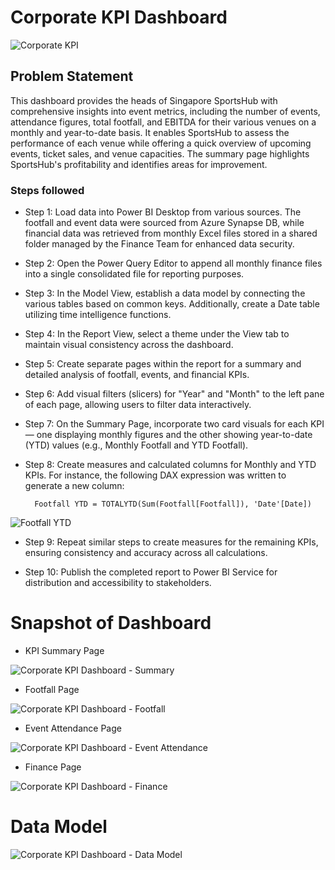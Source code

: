 # Corporate KPI Dashboard

![Corporate KPI](https://github.com/user-attachments/assets/13c9cd59-30d6-4b05-ac76-2a1de40f4638)


## Problem Statement

This dashboard provides the heads of Singapore SportsHub with comprehensive insights into event metrics, including the number of events, attendance figures, total footfall, and EBITDA for their various venues on a monthly and year-to-date basis. It enables SportsHub to assess the performance of each venue while offering a quick overview of upcoming events, ticket sales, and venue capacities. The summary page highlights SportsHub's profitability and identifies areas for improvement.


### Steps followed 

- Step 1: Load data into Power BI Desktop from various sources. The footfall and event data were sourced from Azure Synapse DB, while financial data was retrieved from monthly Excel files stored in a shared folder managed by the Finance Team for enhanced data security.

- Step 2: Open the Power Query Editor to append all monthly finance files into a single consolidated file for reporting purposes.

- Step 3: In the Model View, establish a data model by connecting the various tables based on common keys. Additionally, create a Date table utilizing time intelligence functions.

- Step 4: In the Report View, select a theme under the View tab to maintain visual consistency across the dashboard.

- Step 5: Create separate pages within the report for a summary and detailed analysis of footfall, events, and financial KPIs.

- Step 6: Add visual filters (slicers) for "Year" and "Month" to the left pane of each page, allowing users to filter data interactively.

- Step 7: On the Summary Page, incorporate two card visuals for each KPI — one displaying monthly figures and the other showing year-to-date (YTD) values (e.g., Monthly Footfall and YTD Footfall).

- Step 8: Create measures and calculated columns for Monthly and YTD KPIs. For instance, the following DAX expression was written to generate a new column:
       
        Footfall YTD = TOTALYTD(Sum(Footfall[Footfall]), 'Date'[Date])


![Footfall YTD](https://github.com/user-attachments/assets/4de6124e-3a2e-4f67-9b96-e8415db1826d)


 - Step 9: Repeat similar steps to create measures for the remaining KPIs, ensuring consistency and accuracy across all calculations.

 - Step 10: Publish the completed report to Power BI Service for distribution and accessibility to stakeholders.
 

# Snapshot of Dashboard

 - KPI Summary Page
   
![Corporate KPI Dashboard - Summary](https://github.com/user-attachments/assets/4a8cc57a-eceb-40c4-a99b-9e4849cb8a59)

 - Footfall Page
   
 ![Corporate KPI Dashboard - Footfall](https://github.com/user-attachments/assets/bfde390f-e2f9-4e51-b222-971de1f14cfa)

 - Event Attendance Page
   
 ![Corporate KPI Dashboard - Event Attendance](https://github.com/user-attachments/assets/072beac3-8107-4669-8752-cd10395fd3cb)

 - Finance Page
   
 ![Corporate KPI Dashboard - Finance](https://github.com/user-attachments/assets/6261c422-be9e-4659-88e7-5763b8911418)

 

# Data Model

![Corporate KPI Dashboard - Data Model](https://github.com/user-attachments/assets/9e140596-11cd-40da-b81b-d6217e000c49)
